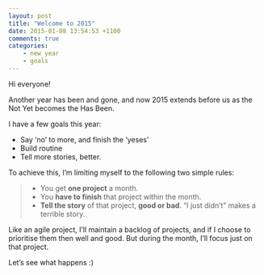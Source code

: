 ```yaml
---
layout: post
title: "Welcome to 2015"
date: 2015-01-08 13:54:53 +1100
comments: true
categories:
    - new year
    - goals
---
```

Hi everyone!

Another year has been and gone, and now 2015 extends before us as the Not Yet becomes the Has Been.

I have a few goals this year:

* Say ‘no’ to more, and finish the ‘yeses’
* Build routine
* Tell more stories, better.

To achieve this, I’m limiting myself to the following two simple rules:

> * You get **one project** a month.
> * You **have to finish** that project within the month.
> * **Tell the story** of that project, **good or bad**. “I just didn’t” makes a terrible story.

Like an agile project, I’ll maintain a backlog of projects, and if I choose to prioritise them then well and good. But during the month, I’ll focus just on that project.

Let’s see what happens :)
